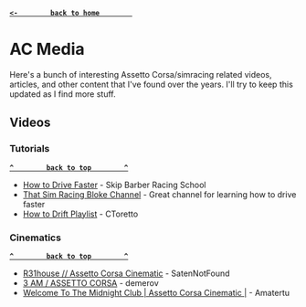 **[`<-        back to home        `](README.md)**
# AC Media
Here's a bunch of interesting Assetto Corsa/simracing related videos, articles, and other content that I've found over the years. I'll try to keep this updated as I find more stuff.

## Videos
### Tutorials
**[`^        back to top        ^`](#ac-media)**
- [How to Drive Faster](https://www.youtube.com/watch?v=6-sGV2XXUeU) - Skip Barber Racing School
- [That Sim Racing Bloke Channel](https://www.youtube.com/c/ThatSimRacingBloke) - Great channel for learning how to drive faster
- [How to Drift Playlist](https://www.youtube.com/playlist?list=PL_zW8jts9NcujUCcastpW3qcQZIPXKQl6) - CToretto
### Cinematics
**[`^        back to top        ^`](#ac-media)**
- [R31house // Assetto Corsa Cinematic](https://www.youtube.com/watch?v=vbdtWP_qYtY) - SatenNotFound
- [3 AM / ASSETTO CORSA](https://www.youtube.com/watch?v=zTypuLr5sNE) - demerov
- [Welcome To The Midnight Club | Assetto Corsa Cinematic |](https://www.youtube.com/watch?v=BqYg8DI_uoI) - Amatertu